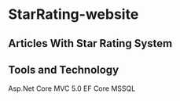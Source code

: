 # StarRating-website
## Articles With Star Rating System
## Tools and Technology
Asp.Net Core MVC 5.0
EF Core
MSSQL

